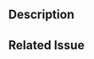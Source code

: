 <!-- PR Title: Improve transcription Season X Episode X -->

## Description

<!-- Give the description of the PR. For example, "This PR improves transcript Season X Episode X with [guest-name]." -->

## Related Issue

<!-- Share here the link of the issue. For example, "Closes #123" -->
